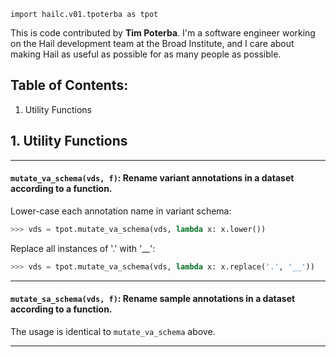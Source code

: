 ```
import hailc.v01.tpoterba as tpot
```

This is code contributed by **Tim Poterba**. I'm a software engineer 
working on the Hail development team at the Broad Institute, and I care 
about making Hail as useful as possible for as many people as possible.

## Table of Contents:

1. Utility Functions

## 1. Utility Functions

-----

#### `mutate_va_schema(vds, f)`: Rename variant annotations in a dataset according to a function. 
  
  Lower-case each annotation name in variant schema:
  
  ```python
  >>> vds = tpot.mutate_va_schema(vds, lambda x: x.lower())
  ```

  Replace all instances of '.' with '__':

  ```python
  >>> vds = tpot.mutate_va_schema(vds, lambda x: x.replace('.', '__'))
  ```
  
-----

#### `mutate_sa_schema(vds, f)`: Rename sample annotations in a dataset according to a function.
 
 The usage is identical to `mutate_va_schema` above.
 
-----
